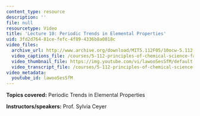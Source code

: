 ```yaml
---
content_type: resource
description: ''
file: null
resourcetype: Video
title: 'Lecture 10: Periodic Trends in Elemental Properties'
uid: 3fd2d764-81ce-fefc-4f89-4336b8a0818c
video_files:
  archive_url: http://www.archive.org/download/MIT5.112F05/10ocw-5.112-30sep2005-220k.mp4
  video_captions_file: /courses/5-112-principles-of-chemical-science-fall-2005/25153d0219dc5a7fadffacd982e5f703_lawooSesSfM.vtt
  video_thumbnail_file: https://img.youtube.com/vi/lawooSesSfM/default.jpg
  video_transcript_file: /courses/5-112-principles-of-chemical-science-fall-2005/4f075f75f0b78b15834b02296df52080_lawooSesSfM.pdf
video_metadata:
  youtube_id: lawooSesSfM
---
```


**Topics covered:** Periodic Trends in Elemental Properties

**Instructors/speakers:** Prof. Sylvia Ceyer